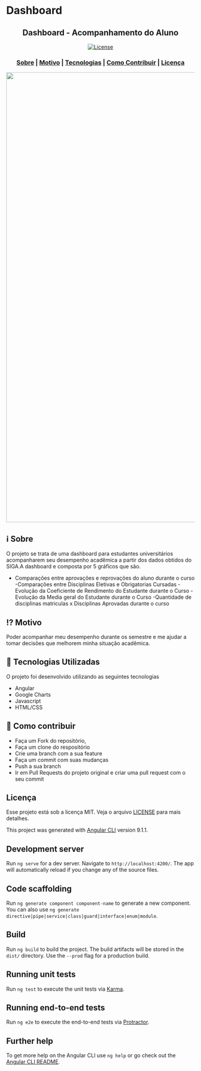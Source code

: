 # Dashboard

<h2 align="center">
Dashboard - Acompanhamento do Aluno
</h2>



<p align="center">
  <a href="LICENSE" >
<img alt="License" src="https://img.shields.io/badge/license-MIT-%23F8952D">
  </a>
</p>

<h3 align="center">  
  <a href="#information_source-sobre">Sobre</a> |
  <a href="#interrobang-motivo">Motivo</a> | 
  <a href="#rocket-tecnologias-utilizadas">Tecnologias</a> | 
  <a href="#link-como-contribuir">Como Contribuir</a> | 
  <a href="#licença">Licença</a> 
</h3>

<img src="" width="1200">

## :information_source: Sobre

O projeto se trata de uma dashboard para estudantes universitários acompanharem seu desempenho acadêmica a partir dos dados obtidos do SIGA.A dashboard e composta por 5 gráficos que são.
- Comparações entre aprovações e reprovações do aluno durante o curso
-Comparações entre Disciplinas Eletivas e Obrigatorias Cursadas
-Evolução da Coeficiente de Rendimento do Estudante durante o Curso
-Evolução da Media geral do Estudante durante o Curso
-Quantidade de disciplinas matriculas x Disciplinas Aprovadas durante o curso




## :interrobang: Motivo

Poder acompanhar meu desempenho durante os semestre e me ajudar a tomar decisões que melhorem minha situação acadêmica.

## :rocket: Tecnologias Utilizadas

O projeto foi desenvolvido utilizando as seguintes tecnologias

- Angular
- Google Charts
- Javascript
- HTML/CSS

## :link: Como contribuir

- Faça um Fork do repositório,
- Faça um clone do respositório
- Crie uma branch com a sua feature
- Faça um commit com suas mudanças
- Push a sua branch
- Ir em Pull Requests do projeto original e criar uma pull request com o seu commit

## Licença
Esse projeto está sob a licença MIT. Veja o arquivo [LICENSE](LICENSE) para mais detalhes.

This project was generated with [Angular CLI](https://github.com/angular/angular-cli) version 9.1.1.

## Development server

Run `ng serve` for a dev server. Navigate to `http://localhost:4200/`. The app will automatically reload if you change any of the source files.

## Code scaffolding

Run `ng generate component component-name` to generate a new component. You can also use `ng generate directive|pipe|service|class|guard|interface|enum|module`.

## Build

Run `ng build` to build the project. The build artifacts will be stored in the `dist/` directory. Use the `--prod` flag for a production build.

## Running unit tests

Run `ng test` to execute the unit tests via [Karma](https://karma-runner.github.io).

## Running end-to-end tests

Run `ng e2e` to execute the end-to-end tests via [Protractor](http://www.protractortest.org/).

## Further help

To get more help on the Angular CLI use `ng help` or go check out the [Angular CLI README](https://github.com/angular/angular-cli/blob/master/README.md).
